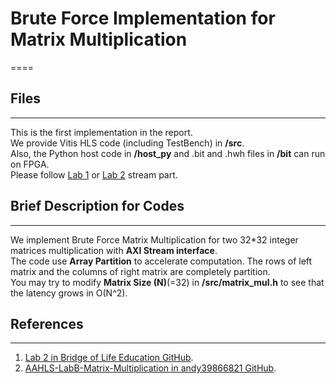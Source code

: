 # Brute Force Implementation for Matrix Multiplication
====
## Files
----
This is the first implementation in the report.<br>
We provide Vitis HLS code (including TestBench) in **/src**.<br>
Also, the Python host code in **/host_py** and .bit and .hwh files in **/bit** can run on FPGA.<br>
Please follow [Lab 1](https://github.com/bol-edu/course-lab_1) or [Lab 2](https://github.com/bol-edu/course-lab_2) stream part.
## Brief Description for Codes
----
We implement Brute Force Matrix Multiplication for two 32*32 integer matrices multiplication with **AXI Stream interface**.<br>
The code use **Array Partition** to accelerate computation. The rows of left matrix and the columns of right matrix are completely partition.<br>
You may try to modify **Matrix Size (N)**(=32) in **/src/matrix_mul.h** to see that the latency grows in O(N^2).
## References
----
1. [Lab 2 in Bridge of Life Education GitHub](https://github.com/bol-edu/course-lab_2).<br>
2. [AAHLS-LabB-Matrix-Multiplication in andy39866821 GitHub](https://github.com/andy39866821/AAHLS-LabB-Matrix-Multiplication).
